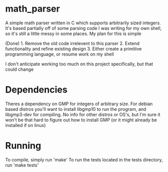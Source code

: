 # math_parser

A simple math parser written in C which supports arbitrarily sized integers. It's based partially off of some parsing code I was writing for my own shell, so it's still a little messy in some places. My plan for this is simple

(Done) 1. Remove the old code irrelevent to this parser
2. Extend functionality and refine existing design
3. Either create a primitive programming language, or resume work on my shell
    
I don't anticipate working too much on this project specifically, but that could change

# Dependencies
Theres a dependency on GMP for integers of arbitrary size. For debian based distros you'll want to install libgmp10 to run the program, and libgmp3-dev for compiling. No info for other distros or OS's, but I'm sure it won't be that hard to figure out how to install GMP (or it might already be installed if on linux)

# Running
To compile, simply run 'make'
To run the tests located in the tests directory, run 'make tests'
